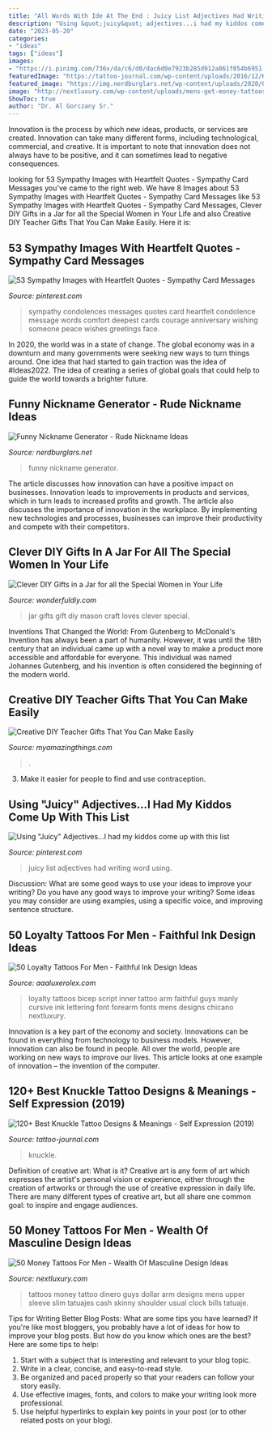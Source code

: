 ```yaml
---
title: "All Words With Ide At The End : Juicy List Adjectives Had Writing Word Using"
description: "Using &quot;juicy&quot; adjectives...i had my kiddos come up with this list"
date: "2023-05-20"
categories:
- "ideas"
tags: ["ideas"]
images:
- "https://i.pinimg.com/736x/da/c6/d0/dac6d0e7923b285d912a061f054b6951.jpg"
featuredImage: "https://tattoo-journal.com/wp-content/uploads/2016/12/Knuckle-Tattoo-111.jpg"
featured_image: "https://img.nerdburglars.net/wp-content/uploads/2020/04/funny-nickname.jpg"
image: "http://nextluxury.com/wp-content/uploads/mens-get-money-tattoos-on-upper-arm.jpg"
ShowToc: true
author: "Dr. Al Gorczany Sr."
---
```



Innovation is the process by which new ideas, products, or services are created. Innovation can take many different forms, including technological, commercial, and creative. It is important to note that innovation does not always have to be positive, and it can sometimes lead to negative consequences.

	

		
looking for 53 Sympathy Images with Heartfelt Quotes - Sympathy Card Messages you've came to the right web. We have 8 Images about 53 Sympathy Images with Heartfelt Quotes - Sympathy Card Messages like 53 Sympathy Images with Heartfelt Quotes - Sympathy Card Messages, Clever DIY Gifts in a Jar for all the Special Women in Your Life and also Creative DIY Teacher Gifts That You Can Make Easily. Here it is:
		
    
## 53 Sympathy Images With Heartfelt Quotes - Sympathy Card Messages

<img loading=lazy src="https://i.pinimg.com/736x/da/c6/d0/dac6d0e7923b285d912a061f054b6951.jpg" onerror="this.onerror=null;this.src='https://tse4.mm.bing.net/th?id=OIP.1u-jbUqeR0-4DBN5MaEjwgHaGN&amp;pid=15.1';" alt="53 Sympathy Images with Heartfelt Quotes - Sympathy Card Messages">

_Source: pinterest.com_

>sympathy condolences messages quotes card heartfelt condolence message words comfort deepest cards courage anniversary wishing someone peace wishes greetings face. 

	

In 2020, the world was in a state of change. The global economy was in a downturn and many governments were seeking new ways to turn things around. One idea that had started to gain traction was the idea of #Ideas2022. The idea of creating a series of global goals that could help to guide the world towards a brighter future.

    
## Funny Nickname Generator - Rude Nickname Ideas

<img loading=lazy src="https://img.nerdburglars.net/wp-content/uploads/2020/04/funny-nickname.jpg" onerror="this.onerror=null;this.src='https://tse4.mm.bing.net/th?id=OIP.h_RpGMVZraJ5kUXkmIjUBQHaDo&amp;pid=15.1';" alt="Funny Nickname Generator - Rude Nickname Ideas">

_Source: nerdburglars.net_

>funny nickname generator. 

	

The article discusses how innovation can have a positive impact on businesses. Innovation leads to improvements in products and services, which in turn leads to increased profits and growth. The article also discusses the importance of innovation in the workplace. By implementing new technologies and processes, businesses can improve their productivity and compete with their competitors.

    
## Clever DIY Gifts In A Jar For All The Special Women In Your Life

<img loading=lazy src="https://cdn.wonderfuldiy.com/wp-content/uploads/2016/01/Crafters-Mason-Jar-Gift.jpg" onerror="this.onerror=null;this.src='https://tse2.mm.bing.net/th?id=OIP.fYWP1o8z_a5YAMMQ15cOcAHaLE&amp;pid=15.1';" alt="Clever DIY Gifts in a Jar for all the Special Women in Your Life">

_Source: wonderfuldiy.com_

>jar gifts gift diy mason craft loves clever special. 

	

Inventions That Changed the World: From Gutenberg to McDonald's
Invention has always been a part of humanity. However, it was until the 18th century that an individual came up with a novel way to make a product more accessible and affordable for everyone. This individual was named Johannes Gutenberg, and his invention is often considered the beginning of the modern world.

    
## Creative DIY Teacher Gifts That You Can Make Easily

<img loading=lazy src="https://myamazingthings.com/wp-content/uploads/2018/04/teachers-gift-.jpg" onerror="this.onerror=null;this.src='https://tse3.mm.bing.net/th?id=OIP.eFX3dr3VcntEcGfeqhGRYAHaHa&amp;pid=15.1';" alt="Creative DIY Teacher Gifts That You Can Make Easily">

_Source: myamazingthings.com_

>. 

	

3. Make it easier for people to find and use contraception.

    
## Using &quot;Juicy&quot; Adjectives...I Had My Kiddos Come Up With This List

<img loading=lazy src="https://s-media-cache-ak0.pinimg.com/736x/ed/0a/2b/ed0a2b46cbf00fa56618d0efd8e6c248.jpg" onerror="this.onerror=null;this.src='https://tse4.mm.bing.net/th?id=OIP.-g7M5lWgnfK6sMQgMtjz6QHaJ3&amp;pid=15.1';" alt="Using &quot;Juicy&quot; Adjectives...I had my kiddos come up with this list">

_Source: pinterest.com_

>juicy list adjectives had writing word using. 

	

Discussion: What are some good ways to use your ideas to improve your writing?
Do you have any good ways to improve your writing? Some ideas you may consider are using examples, using a specific voice, and improving sentence structure.

    
## 50 Loyalty Tattoos For Men - Faithful Ink Design Ideas

<img loading=lazy src="https://aaaluxerolex.com/images/50_loyalty_tattoos_for_men_-_faithful_ink_design_ideas_27.jpg" onerror="this.onerror=null;this.src='https://tse1.mm.bing.net/th?id=OIP.jUX6J6kcK_JAMrLFSmGObQHaHa&amp;pid=15.1';" alt="50 Loyalty Tattoos For Men - Faithful Ink Design Ideas">

_Source: aaaluxerolex.com_

>loyalty tattoos bicep script inner tattoo arm faithful guys manly cursive ink lettering font forearm fonts mens designs chicano nextluxury. 

	

Innovation is a key part of the economy and society. Innovations can be found in everything from technology to business models. However, innovation can also be found in people. All over the world, people are working on new ways to improve our lives. This article looks at one example of innovation – the invention of the computer.

    
## 120+ Best Knuckle Tattoo Designs &amp; Meanings - Self Expression (2019)

<img loading=lazy src="https://tattoo-journal.com/wp-content/uploads/2016/12/Knuckle-Tattoo-111.jpg" onerror="this.onerror=null;this.src='https://tse2.mm.bing.net/th?id=OIP.1nb-MFGMwLmf08-FiH3S4wHaHa&amp;pid=15.1';" alt="120+ Best Knuckle Tattoo Designs &amp; Meanings - Self Expression (2019)">

_Source: tattoo-journal.com_

>knuckle. 

	

Definition of creative art: What is it?
Creative art is any form of art which expresses the artist's personal vision or experience, either through the creation of artworks or through the use of creative expression in daily life. There are many different types of creative art, but all share one common goal: to inspire and engage audiences.

    
## 50 Money Tattoos For Men - Wealth Of Masculine Design Ideas

<img loading=lazy src="http://nextluxury.com/wp-content/uploads/mens-get-money-tattoos-on-upper-arm.jpg" onerror="this.onerror=null;this.src='https://tse2.mm.bing.net/th?id=OIP.7onRX0rUdvN1HfwuTl2_WgHaIW&amp;pid=15.1';" alt="50 Money Tattoos For Men - Wealth Of Masculine Design Ideas">

_Source: nextluxury.com_

>tattoos money tattoo dinero guys dollar arm designs mens upper sleeve slim tatuajes cash skinny shoulder usual clock bills tatuaje. 

	

Tips for Writing Better Blog Posts: What are some tips you have learned?
If you're like most bloggers, you probably have a lot of ideas for how to improve your blog posts. But how do you know which ones are the best? Here are some tips to help:
1. Start with a subject that is interesting and relevant to your blog topic.
2. Write in a clear, concise, and easy-to-read style.
3. Be organized and paced properly so that your readers can follow your story easily.
4. Use effective images, fonts, and colors to make your writing look more professional.
5. Use helpful hyperlinks to explain key points in your post (or to other related posts on your blog).


